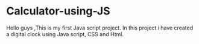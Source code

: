 # Calculator-using-JS
Hello guys ,This is my first Java script project. In this project i have created a digital clock using Java script, CSS and Html.

